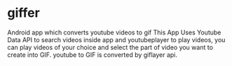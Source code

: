 # giffer
Android app which converts youtube videos to gif
This App Uses Youtube Data API to search videos inside app and youtubeplayer to play videos,
you can play videos of your choice and select the part of video you want to create into GIF.
youtube to GIF is converted by giflayer api.
